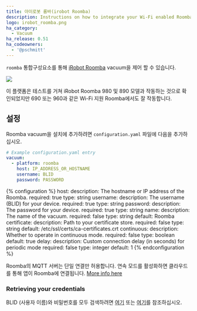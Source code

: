 ```yaml
---
title: 아이로봇 룸바(irobot Roomba)
description: Instructions on how to integrate your Wi-Fi enabled Roomba within Home Assistant.
logo: irobot_roomba.png
ha_category:
  - Vacuum
ha_release: 0.51
ha_codeowners:
  - '@pschmitt'
---
```


`roomba` 통합구성요소를 통해 [iRobot Roomba](https://www.irobot.com/For-the-Home/Vacuuming/Roomba.aspx) vacuum을 제어 할 수 있습니다.

<p class='img'>
<img src='/images/screenshots/more-info-dialog-roomba.png' />
</p>

<div class='note'>
이 플랫폼은 테스트를 거쳐 iRobot Roomba 980 및 890 모델과 작동하는 것으로 확인되었지만 690 또는 960과 같은 Wi-Fi 지원 Roomba에서도 잘 작동합니다.
</div>

## 설정

Roomba vacuum을 설치에 추가하려면 `configuration.yaml` 파일에 다음을 추가하십시오.

```yaml
# Example configuration.yaml entry
vacuum:
  - platform: roomba
    host: IP_ADDRESS_OR_HOSTNAME
    username: BLID
    password: PASSWORD
```

{% configuration %}
host:
  description: The hostname or IP address of the Roomba.
  required: true
  type: string
username:
  description: The username (BLID) for your device.
  required: true
  type: string
password:
  description: The password for your device.
  required: true
  type: string
name:
  description: The name of the vacuum.
  required: false
  type: string
  default: Roomba
certificate:
  description: Path to your certificate store.
  required: false
  type: string
  default: /etc/ssl/certs/ca-certificates.crt
continuous:
  description: Whether to operate in continuous mode.
  required: false
  type: boolean
  default: true
delay:
  description: Custom connection delay (in seconds) for periodic mode
  required: false
  type: integer
  default: 1
{% endconfiguration %}

<div class='note'>

Roomba의 MQTT 서버는 단일 연결만 허용합니다. 연속 모드를 활성화하면 클라우드를 통해 앱이 Roomba에 연결됩니다. [More info here](https://github.com/NickWaterton/Roomba980-Python#firmware-2xx-notes)

</div>

### Retrieving your credentials

BLID (사용자 이름)와 비밀번호를 모두 검색하려면 [여기](https://github.com/NickWaterton/Roomba980-Python#how-to-get-your-usernameblid-and-password) 또는 [여기](https://github.com/koalazak/dorita980#how-to-get-your-usernameblid-and-password)를 참조하십시오.
